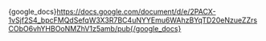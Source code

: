 {google_docs}https://docs.google.com/document/d/e/2PACX-1vSjf2S4_bpcFMQdSefqW3X3R7BC4uNYYEmu6WAhzBYqTD20eNzueZZrsCObO6vhYHBOoNMZhV1z5amb/pub{/google_docs}
